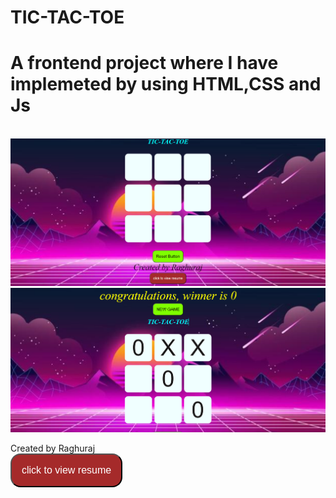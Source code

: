 <h1> TIC-TAC-TOE </h1> 
<h1 > A  frontend project where I have  implemeted by using HTML,CSS and Js</h1>
<br>
<img src="Screenshot 2024-07-05 143710.png">
<img src="Screenshot 2024-07-05 143830.png">
<p id="na"> Created by Raghuraj
        <br>
        <button style="background-color: brown;border-radius: 1rem ;padding: 1rem;font-size: 1rem ;" >
        <a href="https://drive.google.com/file/d/1L-DsILVDn24To-GYgHvlVjODKHRf_Wey/view?usp=drive_link"  style="color: white ;text-decoration: none;"> click to view resume</a></button>
    </p>




